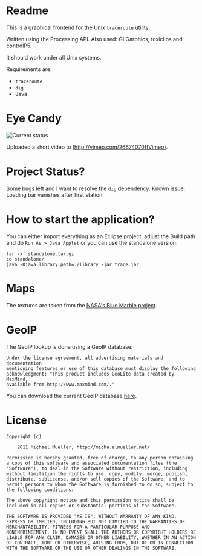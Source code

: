 # Readme

This is a graphical frontend for the Unix `traceroute` utility.

Written using the Processing API. Also used: GLGarphics, toxiclibs and controlP5.

It should work under all Unix systems.

Requirements are:

 * `traceroute`
 * `dig`
 * Java


# Eye Candy

![Current status](https://github.com/cmichi/visual-traceroute/raw/master/images/shot.png)

Uploaded a short video to [http://vimeo.com/26674070](Vimeo).


# Project Status?

Some bugs left and I want to resolve the `dig` dependency.
Known issue: Loading bar vanishes after first station.


# How to start the application?

You can either import everything as an Eclipse project, adjust the Build path and do `Run As > Java Applet` or you can use the standalone version:

	tar -xf standalone.tar.gz 
	cd standalone/
	java -Djava.library.path=./library -jar trace.jar


# Maps

The textures are taken from the [NASA's Blue Marble project](http://visibleearth.nasa.gov/view_set.php?categoryId=2363&p=1). 


# GeoIP

The GeoIP lookup is done using a GeoIP database:

	Under the license agreement, all advertising materials and documentation 
	mentioning features or use of this database must display the following 
	acknowledgment: "This product includes GeoLite data created by MaxMind, 
	available from http://www.maxmind.com/."

You can download the current GeoIP database [here](http://geolite.maxmind.com/download/geoip/database/).


# License

	Copyright (c) 
		
		2011 Michael Mueller, http://micha.elmueller.net/
	
	Permission is hereby granted, free of charge, to any person obtaining
	a copy of this software and associated documentation files (the
	"Software"), to deal in the Software without restriction, including
	without limitation the rights to use, copy, modify, merge, publish,
	distribute, sublicense, and/or sell copies of the Software, and to
	permit persons to whom the Software is furnished to do so, subject to
	the following conditions:

	The above copyright notice and this permission notice shall be
	included in all copies or substantial portions of the Software.

	THE SOFTWARE IS PROVIDED "AS IS", WITHOUT WARRANTY OF ANY KIND,
	EXPRESS OR IMPLIED, INCLUDING BUT NOT LIMITED TO THE WARRANTIES OF
	MERCHANTABILITY, FITNESS FOR A PARTICULAR PURPOSE AND
	NONINFRINGEMENT. IN NO EVENT SHALL THE AUTHORS OR COPYRIGHT HOLDERS BE
	LIABLE FOR ANY CLAIM, DAMAGES OR OTHER LIABILITY, WHETHER IN AN ACTION
	OF CONTRACT, TORT OR OTHERWISE, ARISING FROM, OUT OF OR IN CONNECTION
	WITH THE SOFTWARE OR THE USE OR OTHER DEALINGS IN THE SOFTWARE.